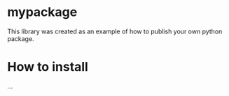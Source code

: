 # mypackage
This library was created as an example of how to publish your own python package.

# How to install
... 
